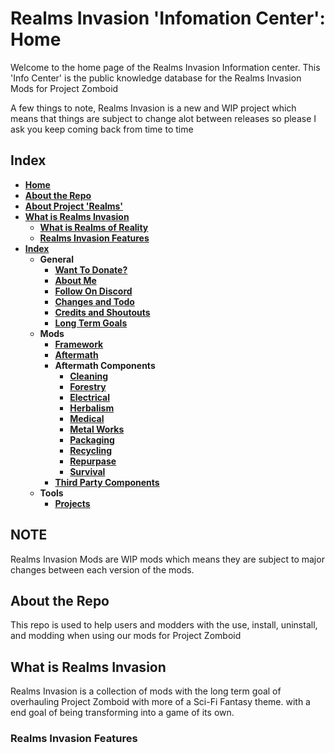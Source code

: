 # Realms Invasion 'Infomation Center': **Home**

Welcome to the home page of the Realms Invasion Information center. 
This 'Info Center' is the public knowledge database for the Realms Invasion Mods for Project Zomboid

A few things to note, 
Realms Invasion is a new and WIP project which means that things are subject to change alot between releases so please I ask you keep coming back from time to time

## **Index**
- [**Home**](https://github.com/FueledByOCHD/Realms-Invasion-Info-Center/blob/develop/README.md)
- [**About the Repo**](https://github.com/FueledByOCHD/Realms-Invasion-Info-Center/blob/develop/README.md#about-the-repo)
- [**About Project 'Realms'**]()
- [**What is Realms Invasion**](https://github.com/FueledByOCHD/Realms-Invasion-Info-Center/blob/develop/README.md#what-is-realms-invasion)
    - [**What is Realms of Reality**]()
    - [**Realms Invasion Features**](https://github.com/FueledByOCHD/Realms-Invasion-Info-Center/blob/develop/README.md#realms-invasion-features)
- [**Index**]()
    - **General**
        - [**Want To Donate?**]()
        - [**About Me**]()
        - [**Follow On Discord**]()
        - [**Changes and Todo**]()
        - [**Credits and Shoutouts**]()
        - [**Long Term Goals**]()
    - **Mods**
        - [**Framework**](https://github.com/FueledByOCHD/Realms-Invasion-Info-Center/blob/develop/Mods/Framework/RI_Frame.md)
        - [**Aftermath**](https://github.com/FueledByOCHD/Realms-Invasion-Info-Center/blob/develop/Mods/Aftermath/RI_Aftermath.md)
        - **Aftermath Components**
            - [**Cleaning**]()
            - [**Forestry**]()
            - [**Electrical**]()
            - [**Herbalism**]()
            - [**Medical**]()
            - [**Metal Works**]()
            - [**Packaging**]()
            - [**Recycling**]()
            - [**Repurpase**]()
            - [**Survival**]()
        - [**Third Party Components**]()
    - **Tools**
        - [**Projects**]()
## **NOTE**

Realms Invasion Mods are WIP mods which means they are subject to major changes between each version of the mods.


## **About the Repo**

This repo is used to help users and modders with the use, install, uninstall, and modding when using our mods for Project Zomboid


## **What is Realms Invasion**

Realms Invasion is a collection of mods with the long term goal of overhauling Project Zomboid with more of a Sci-Fi Fantasy theme. with a end goal of being transforming into a game of its own.

### **Realms Invasion Features**

